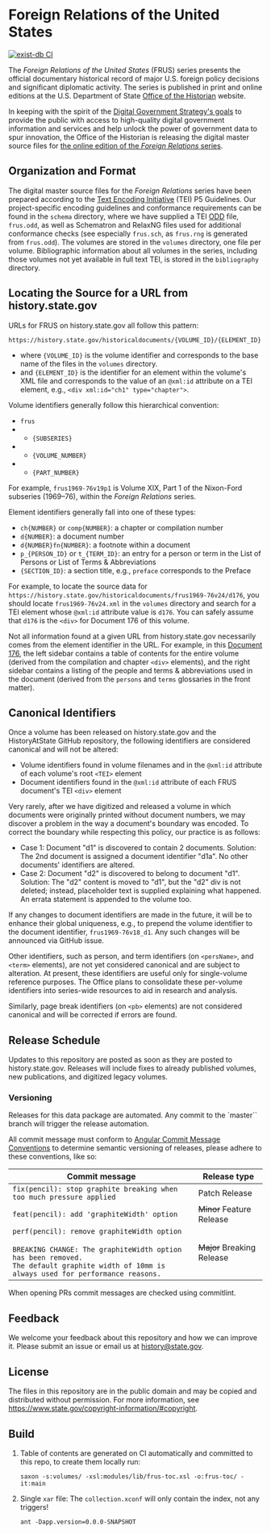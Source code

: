 # Foreign Relations of the United States

[![exist-db CI](https://github.com/HistoryAtState/frus/actions/workflows/build.yml/badge.svg)](https://github.com/HistoryAtState/frus/actions/workflows/build.yml)

The *Foreign Relations of the United States* (FRUS) series presents the official documentary historical
record of major U.S. foreign policy decisions and significant diplomatic activity.  The series is published
in print and online editions at the U.S. Department of State [Office of the Historian](https://history.state.gov/)
website.  

In keeping with the spirit of the
[Digital Government Strategy's goals](https://www.cio.gov/fed-it-topics/modernization/digital-strategy/)
to provide the public with access to high-quality digital government information and services
and help unlock the power of government data to spur innovation, the Office of the Historian
is releasing the digital master source files for [the online edition of the *Foreign Relations* series](https://history.state.gov/historicaldocuments).  

## Organization and Format

The digital master source files for the *Foreign Relations* series have been prepared according to the
[Text Encoding Initiative](http://www.tei-c.org/) (TEI) P5 Guidelines.  Our project-specific encoding guidelines and
conformance requirements can be found in the `schema` directory, where we have supplied a
TEI [ODD](http://www.tei-c.org/Guidelines/Customization/odds.xml) file, `frus.odd`, as well as Schematron
and RelaxNG files used for additional conformance checks (see especially `frus.sch`, as `frus.rng` is generated from
`frus.odd`).  The volumes are stored in the `volumes` directory, one file per volume.  Bibliographic information
about all volumes in the series, including those volumes not yet available in full text TEI, is stored in the
`bibliography` directory.

## Locating the Source for a URL from history.state.gov

URLs for FRUS on history.state.gov all follow this pattern:

  `https://history.state.gov/historicaldocuments/{VOLUME_ID}/{ELEMENT_ID}`

* where `{VOLUME_ID}` is the volume identifier and corresponds to the base name of the files in the `volumes` directory.
* and `{ELEMENT_ID}` is the identifier for an element within the volume's XML file and corresponds to the value of an `@xml:id` attribute on a TEI element, e.g., `<div xml:id="ch1" type="chapter">`.  

Volume identifiers generally follow this hierarchical convention:

* `frus`
* + `{SUBSERIES}`
* + `{VOLUME_NUMBER}`
* + `{PART_NUMBER}`

For example, `frus1969-76v19p1` is Volume XIX, Part 1 of the Nixon-Ford subseries (1969–76), within the *Foreign Relations* series.

Element identifiers generally fall into one of these types:

* `ch{NUMBER}` or `comp{NUMBER}`: a chapter or compilation number
* `d{NUMBER}`: a document number
* `d{NUMBER}fn{NUMBER}`: a footnote within a document
* `p_{PERSON_ID}` or `t_{TERM_ID}`: an entry for a person or term in the List of Persons or List of Terms & Abbreviations
* `{SECTION_ID}`: a section title, e.g., `preface` corresponds to the Preface

For example, to locate the source data for `https://history.state.gov/historicaldocuments/frus1969-76v24/d176`, you should locate `frus1969-76v24.xml` in the `volumes` directory and search for a TEI element whose `@xml:id` attribute value is `d176`.  You can safely assume that `d176` is the `<div>` for Document 176 of this volume.

Not all information found at a given URL from history.state.gov necessarily comes from the element identifier in the URL. For example, in this [Document 176](https://history.state.gov/historicaldocuments/frus1969-76v24/d176), the left sidebar contains a table of contents for the entire volume (derived from the compilation and chapter `<div>` elements), and the right sidebar contains a listing of the people and terms & abbreviations used in the document (derived from the `persons` and `terms` glossaries in the front matter).

## Canonical Identifiers

Once a volume has been released on history.state.gov and the HistoryAtState GitHub repository, the
following identifiers are considered canonical and will not be altered:

* Volume identifiers found in volume filenames and in the `@xml:id` attribute of each volume's root `<TEI>` element
* Document identifiers found in the `@xml:id` attribute of each FRUS document's TEI `<div>` element

Very rarely, after we have digitized and released a volume in which documents were originally
printed without document numbers, we may discover a problem in the way a document's boundary was encoded.
To correct the boundary while respecting this policy, our practice is as follows:

* Case 1: Document "d1" is discovered to contain 2 documents. Solution: The 2nd document is assigned a
document identifier "d1a". No other documents' identifiers are altered.
* Case 2: Document "d2" is discovered to belong to document "d1". Solution: The "d2" content is moved
to "d1", but the "d2" div is not deleted; instead, placeholder text is supplied explaining what happened.
An errata statement is appended to the volume too.

If any changes to document identifiers are made in the future, it will be to enhance their global uniqueness, e.g., to prepend the volume identifier to the document identifier, `frus1969-76v18_d1`. Any such changes will be announced via GitHub issue.

Other identifiers, such as person, and term identifiers (on `<persName>`, and `<term>` elements), are not yet
considered canonical and are subject to alteration. At present, these identifiers are useful only for
single-volume reference purposes. The Office plans to consolidate these per-volume identifiers into
series-wide resources to aid in research and analysis.

Similarly, page break identifiers (on `<pb>` elements) are not considered canonical and will be corrected
if errors are found.

## Release Schedule

Updates to this repository are posted as soon as they are posted to history.state.gov. Releases will
include fixes to already published volumes, new publications, and digitized legacy volumes.

### Versioning

Releases for this data package are automated. Any commit to the `master`` branch will trigger the release automation.

All commit message must conform to [Angular Commit Message Conventions](https://github.com/angular/angular.js/blob/master/DEVELOPERS.md#-git-commit-guidelines) to determine semantic versioning of releases, please adhere to these conventions, like so:

| Commit message  | Release type |
|-----------------|--------------|
| `fix(pencil): stop graphite breaking when too much pressure applied` | Patch Release |
| `feat(pencil): add 'graphiteWidth' option` | ~~Minor~~ Feature Release |
| `perf(pencil): remove graphiteWidth option`<br/><br/>`BREAKING CHANGE: The graphiteWidth option has been removed.`<br/>`The default graphite width of 10mm is always used for performance reasons.` | ~~Major~~ Breaking Release |

When opening PRs commit messages are checked using commitlint.

## Feedback

We welcome your feedback about this repository and how we can improve it.  Please submit an issue or email us
at <history@state.gov>.

## License

The files in this repository are in the public domain and may be copied and distributed without permission. For
more information, see <https://www.state.gov/copyright-information/#copyright>.

## Build

1. Table of contents are generated on CI automatically and committed to this repo, to create them locally run:

    ```shell
    saxon -s:volumes/ -xsl:modules/lib/frus-toc.xsl -o:frus-toc/ -it:main
    ```

2. Single `xar` file: The `collection.xconf` will only contain the index, not any triggers!

    ```shell
    ant -Dapp.version=0.0.0-SNAPSHOT
    ```
